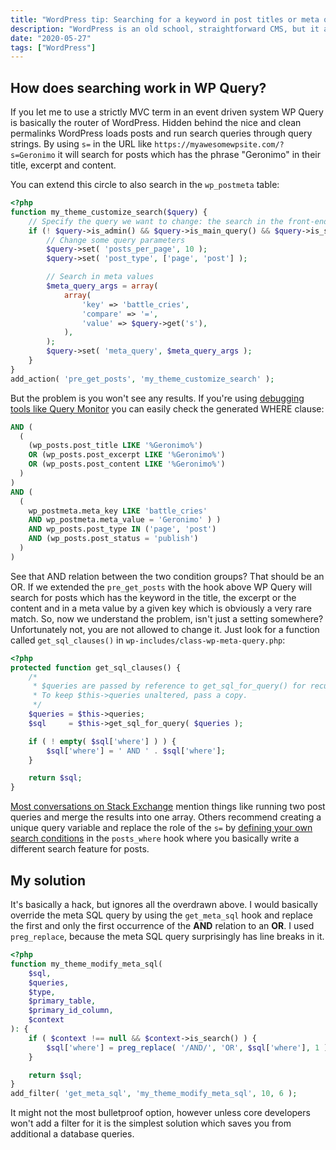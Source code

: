 ```yaml
---
title: "WordPress tip: Searching for a keyword in post titles or meta query values"
description: "WordPress is an old school, straightforward CMS, but it also could be a real pain in the ass for common tasks like searching. By default, WP Query searches for keywords which appears in the title and meta values at the same time. You can't pick one or other. Of course there's a few workarounds, but I have a dead simple trick for you."
date: "2020-05-27"
tags: ["WordPress"]
---
```

## How does searching work in WP Query?

If you let me to use a strictly MVC term in an event driven system WP Query is basically the router of WordPress. Hidden behind the nice and clean permalinks WordPress loads posts and run search queries through query strings. By using `s=` in the URL like `https://myawesomewpsite.com/?s=Geronimo` it will search for posts which has the phrase "Geronimo" in their title, excerpt and content.

You can extend this circle to also search in the `wp_postmeta` table:

```php
<?php
function my_theme_customize_search($query) {
    // Specify the query we want to change: the search in the front-end
    if (! $query->is_admin() && $query->is_main_query() && $query->is_search()) {
        // Change some query parameters
        $query->set( 'posts_per_page', 10 );
        $query->set( 'post_type', ['page', 'post'] );

        // Search in meta values
        $meta_query_args = array(
            array(
                'key' => 'battle_cries',
                'compare' => '=',
                'value' => $query->get('s'),
            ),
        );
        $query->set( 'meta_query', $meta_query_args );
    }
}
add_action( 'pre_get_posts', 'my_theme_customize_search' );
```

But the problem is you won't see any results. If you're using [debugging tools like Query Monitor](https://querymonitor.com/) you can easily check the generated WHERE clause:

```sql
AND (
  (
    (wp_posts.post_title LIKE '%Geronimo%')
    OR (wp_posts.post_excerpt LIKE '%Geronimo%')
    OR (wp_posts.post_content LIKE '%Geronimo%')
  )
)
AND (
  (
    wp_postmeta.meta_key LIKE 'battle_cries'
    AND wp_postmeta.meta_value = 'Geronimo' ) )
    AND wp_posts.post_type IN ('page', 'post')
    AND (wp_posts.post_status = 'publish')
  )
)
```

See that AND relation between the two condition groups? That should be an OR. If we extended the `pre_get_posts` with the hook above WP Query will search for posts which has the keyword in the title, the excerpt or the content and in a meta value by a given key which is obviously a very rare match. So, now we understand the problem, isn't just a setting somewhere? Unfortunately not, you are not allowed to change it. Just look for a function called `get_sql_clauses()` in `wp-includes/class-wp-meta-query.php`:

```php
<?php
protected function get_sql_clauses() {
    /*
     * $queries are passed by reference to get_sql_for_query() for recursion.
     * To keep $this->queries unaltered, pass a copy.
     */
    $queries = $this->queries;
    $sql     = $this->get_sql_for_query( $queries );

    if ( ! empty( $sql['where'] ) ) {
        $sql['where'] = ' AND ' . $sql['where'];
    }

    return $sql;
}
```

[Most conversations on Stack Exchange](https://wordpress.stackexchange.com/questions/229003/filter-by-title-content-and-meta-key-at-the-same-time) mention things like running two post queries and merge the results into one array. Others recommend creating a unique query variable and replace the role of the `s=` by [defining your own search conditions](https://jboullion.com/search-post-title-and-meta/) in the `posts_where` hook where you basically write a different search feature for posts.

## My solution

It's basically a hack, but ignores all the overdrawn above. I would basically override the meta SQL query by using the `get_meta_sql` hook and replace the first and only the first occurrence of the **AND** relation to an **OR**. I used `preg_replace`, because the meta SQL query surprisingly has line breaks in it.

```php
<?php
function my_theme_modify_meta_sql(
    $sql,
    $queries,
    $type,
    $primary_table,
    $primary_id_column,
    $context
): {
    if ( $context !== null && $context->is_search() ) {
        $sql['where'] = preg_replace( '/AND/', 'OR', $sql['where'], 1 );
    }

    return $sql;
}
add_filter( 'get_meta_sql', 'my_theme_modify_meta_sql', 10, 6 );
```

It might not the most bulletproof option, however unless core developers won't add a filter for it is the simplest solution which saves you from additional a database queries.
